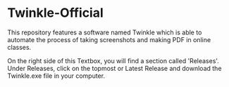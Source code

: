 # Twinkle-Official
This repository features a software named Twinkle which is able to automate the process of taking screenshots and making PDF in online classes.

On the right side of this Textbox, you will find a section called 'Releases'. Under Releases, click on the topmost or Latest Release and download the Twinkle.exe file in your computer.

